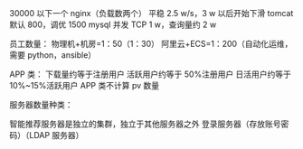 30000 以下一个 nginx（负载数两个）
平稳 2.5 w/s，3 w 以后开始下滑
tomcat 默认 800，调优 1500
mysql 并发 TCP 1 w，查询量约 2 w


员工数量：
物理机+机房=1：50（1：30）
阿里云+ECS=1：200（自动化运维，需要 python，ansible）


APP 类：
下载量约等于注册用户
活跃用户约等于 50%注册用户
日活用户约等于 10%~15%活跃用户
APP 类不计算 pv 数量

服务器数量种类：

智能推荐服务器是独立的集群，独立于其他服务器之外
 登录服务器（存放账号密码）（LDAP 服务器）